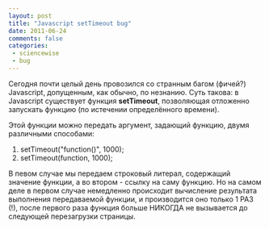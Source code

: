 ```yaml
---
layout: post
title: "Javascript setTimeout bug"
date: 2011-06-24
comments: false
categories:
 - sciencewise
 - bug
---
```


Сегодня почти целый день провозился со странным багом (фичей?) Javascript, допущенным, как обычно, по незнанию.
Суть такова: в Javascript существует функция **setTimeout**, позволяющая отложенно запускать функцию (по истечении определённого времени).

Этой функции можно передать аргумент, задающий  функцию, двумя различными способами:

 1.  setTimeout("function()", 1000);
 2.  setTimeout(function, 1000);

В певом случае мы передаем строковый литерал, содержащий значение функции, а во втором - ссылку на саму функцию.
Но на самом деле в первом случае немедленно происходит вычисление результата выполнения передаваемой функции,
и производится оно только 1 РАЗ (!), после первого раза функция больше НИКОГДА не вызывается до следующей перезагрузки страницы.
